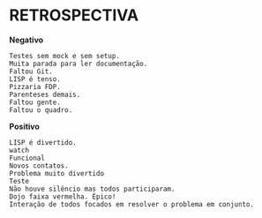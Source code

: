 RETROSPECTIVA
===================

**Negativo**

	Testes sem mock e sem setup.
	Muita parada para ler documentação.
	Faltou Git.
	LISP é tenso.
	Pizzaria FDP.
	Parenteses demais.
	Faltou gente.
	Faltou o quadro.		

**Positivo**

	LISP é divertido.
	watch
	Funcional
	Novos contatos.
	Problema muito divertido
	Teste
	Não houve silêncio mas todos participaram.
	Dojo faixa vermelha. Épico!
	Interação de todos focados em resolver o problema em conjunto.
